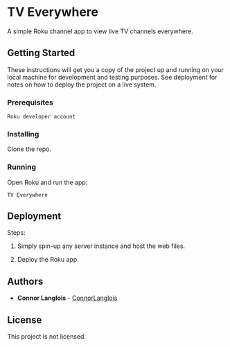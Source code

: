 # TV Everywhere

A simple Roku channel app to view live TV channels everywhere.

## Getting Started

These instructions will get you a copy of the project up and running on your local machine for development and testing purposes. See deployment for notes on how to deploy the project on a live system.

### Prerequisites

```
Roku developer account
```

### Installing

Clone the repo.

### Running

Open Roku and run the app:

```
TV Everywhere
```

## Deployment

Steps:

1. Simply spin-up any server instance and host the web files.

2. Deploy the Roku app.

## Authors

* **Connor Langlois** - [ConnorLanglois](https://github.com/ConnorLanglois)

## License

This project is not licensed.
